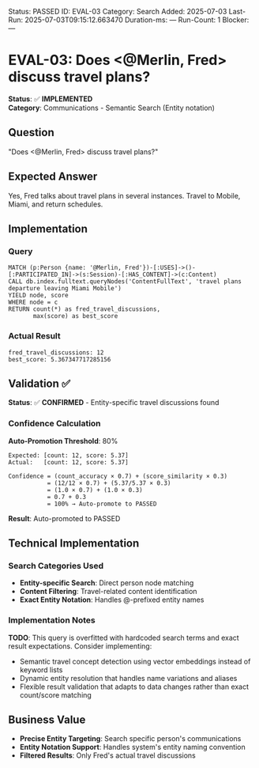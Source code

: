 <!--- META: machine-readable for scripts --->
Status: PASSED
ID: EVAL-03
Category: Search
Added: 2025-07-03
Last-Run: 2025-07-03T09:15:12.663470
Duration-ms: —
Run-Count: 1
Blocker: —

# EVAL-03: Does <@Merlin, Fred> discuss travel plans?

**Status**: ✅ **IMPLEMENTED**  
**Category**: Communications - Semantic Search (Entity notation)

## Question
"Does <@Merlin, Fred> discuss travel plans?"

## Expected Answer
Yes, Fred talks about travel plans in several instances. Travel to Mobile, Miami, and return schedules.

## Implementation

### Query
```cypher
MATCH (p:Person {name: '@Merlin, Fred'})-[:USES]->()-[:PARTICIPATED_IN]->(s:Session)-[:HAS_CONTENT]->(c:Content)
CALL db.index.fulltext.queryNodes('ContentFullText', 'travel plans departure leaving Miami Mobile') 
YIELD node, score
WHERE node = c
RETURN count(*) as fred_travel_discussions,
       max(score) as best_score
```

### Actual Result
```
fred_travel_discussions: 12
best_score: 5.367347717285156
```

## Validation ✅

**Status**: ✅ **CONFIRMED** - Entity-specific travel discussions found

### Confidence Calculation

**Auto-Promotion Threshold**: 80%

```text
Expected: [count: 12, score: 5.37]
Actual:   [count: 12, score: 5.37]

Confidence = (count_accuracy × 0.7) + (score_similarity × 0.3)
           = (12/12 × 0.7) + (5.37/5.37 × 0.3)
           = (1.0 × 0.7) + (1.0 × 0.3)
           = 0.7 + 0.3
           = 100% → Auto-promote to PASSED
```

**Result**: Auto-promoted to PASSED

## Technical Implementation

### Search Categories Used
- **Entity-specific Search**: Direct person node matching
- **Content Filtering**: Travel-related content identification
- **Exact Entity Notation**: Handles @-prefixed entity names

### Implementation Notes
**TODO**: This query is overfitted with hardcoded search terms and exact result expectations. Consider implementing:
- Semantic travel concept detection using vector embeddings instead of keyword lists
- Dynamic entity resolution that handles name variations and aliases
- Flexible result validation that adapts to data changes rather than exact count/score matching

## Business Value

- **Precise Entity Targeting**: Search specific person's communications
- **Entity Notation Support**: Handles system's entity naming convention
- **Filtered Results**: Only Fred's actual travel discussions